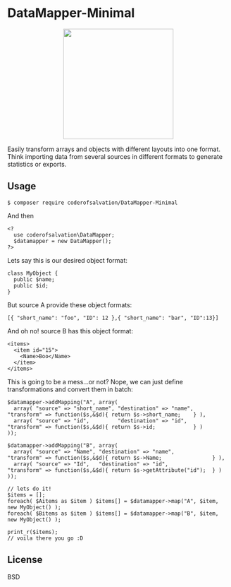 DataMapper-Minimal
==================

<p align="center">
  <img alt="" width="250" src="http://www.gifbin.com/bin/1232014623_seven_1.gif"/>
  </p>
Easily transform arrays and objects with different layouts into one format.
Think importing data from several sources in different formats to generate statistics or exports.

## Usage 

    $ composer require coderofsalvation/DataMapper-Minimal

And then 

    <? 
      use coderofsalvation\DataMapper;
      $datamapper = new DataMapper();
    ?> 

Lets say this is our desired object format: 

    class MyObject {
      public $name;
      public $id;
    }

But source A provide these object formats:

    [{ "short_name": "foo", "ID": 12 },{ "short_name": "bar", "ID":13}]

And oh no! source B has this object format:    

    <items> 
      <item id="15">
        <Name>Boo</Name>
      </item>
    </items>       

This is going to be a mess...or not?
Nope, we can just define transformations and convert them in batch:

    $datamapper->addMapping("A", array(
      array( "source" => "short_name", "destination" => "name", "transform" => function($s,&$d){ return $s->short_name;    } ), 
      array( "source" => "id",         "destination" => "id",   "transform" => function($s,&$d){ return $s->id;            } ) 
    ));

    $datamapper->addMapping("B", array(
      array( "source" => "Name", "destination" => "name",       "transform" => function($s,&$d){ return $s->Name;                } ), 
      array( "source" => "Id",   "destination" => "id",         "transform" => function($s,&$d){ return $s->getAttribute("id");  } )
    ));

    // lets do it!
    $items = [];
    foreach( $Aitems as $item ) $items[] = $datamapper->map("A", $item, new MyObject() );
    foreach( $Bitems as $item ) $items[] = $datamapper->map("B", $item, new MyObject() );

    print_r($items);
    // voila there you go :D

## License

BSD
